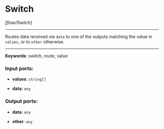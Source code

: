 # Switch

_[flow/Switch]_

---

Routes data received via `data` to one of the outputs matching the value in `values`, or to `other` otherwise.  

---

__Keywords__: switch, route, value

### Input ports:

* __values__: ` string[] `


* __data__: ` any `

### Output ports:

* __data__: ` any `


* __other__: ` any `

